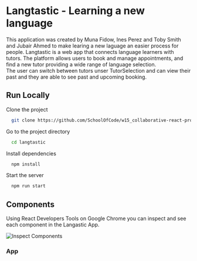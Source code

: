 # Langtastic - Learning a new language

This application was created by Muna Fidow, Ines Perez and Toby Smith and Jubair Ahmed to make learing a new laguage an easier process for people.
Langtastic is a web app that connects language learners with tutors. The platform allows users to book and manage appointments, and find a new tutor providing a wide range of language selection.  
The user can switch between tutors unser TutorSelection and can view their past and they are able to see past and upcoming booking.

## Run Locally

Clone the project

```bash
  git clone https://github.com/SchoolOfCode/w15_collaborative-react-project-langtastic-group-a.git
```

Go to the project directory

```bash
  cd langtastic
```

Install dependencies

```bash
  npm install
```

Start the server

```bash
  npm run start
```

## Components

Using React Developers Tools on Google Chrome you can inspect and see each component in the Langastic App.

![Inspect Components](file:///Users/alinasavin/Desktop/Screen%20Shot%202021-07-25%20at%2014.16.54.png)

### App
